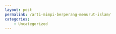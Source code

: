 ```yaml
---
layout: post
permalink: /arti-mimpi-berperang-menurut-islam/
categories:
    - Uncategorized
---
```



